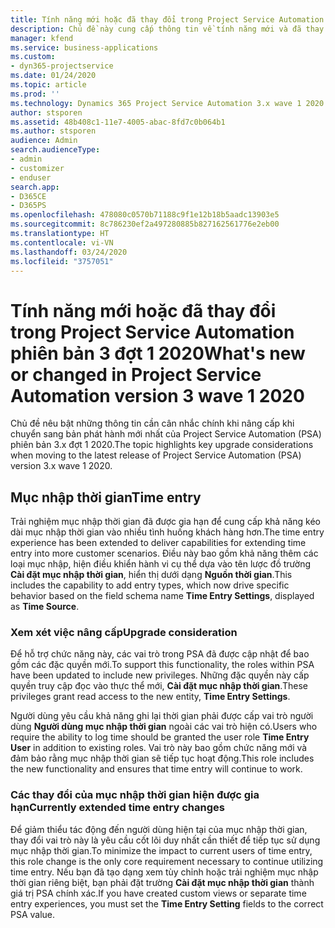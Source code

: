 ```yaml
---
title: Tính năng mới hoặc đã thay đổi trong Project Service Automation phiên bản 3.x đợt 1 2020
description: Chủ đề này cung cấp thông tin về tính năng mới và đã thay đổi trong Project Service Automation phiên bản 3 đợt 1 2020.
manager: kfend
ms.service: business-applications
ms.custom:
- dyn365-projectservice
ms.date: 01/24/2020
ms.topic: article
ms.prod: ''
ms.technology: Dynamics 365 Project Service Automation 3.x wave 1 2020
author: stsporen
ms.assetid: 48b408c1-11e7-4005-abac-8fd7c0b064b1
ms.author: stsporen
audience: Admin
search.audienceType:
- admin
- customizer
- enduser
search.app:
- D365CE
- D365PS
ms.openlocfilehash: 478080c0570b71188c9f1e12b18b5aadc13903e5
ms.sourcegitcommit: 8c786230ef2a497280885b827162561776e2eb00
ms.translationtype: HT
ms.contentlocale: vi-VN
ms.lasthandoff: 03/24/2020
ms.locfileid: "3757051"
---
```

# <a name="whats-new-or-changed-in-project-service-automation-version-3-wave-1-2020"></a><span data-ttu-id="df61a-103">Tính năng mới hoặc đã thay đổi trong Project Service Automation phiên bản 3 đợt 1 2020</span><span class="sxs-lookup"><span data-stu-id="df61a-103">What's new or changed in Project Service Automation version 3 wave 1 2020</span></span>
<span data-ttu-id="df61a-104">Chủ đề nêu bật những thông tin cần cân nhắc chính khi nâng cấp khi chuyển sang bản phát hành mới nhất của Project Service Automation (PSA) phiên bản 3.x đợt 1 2020.</span><span class="sxs-lookup"><span data-stu-id="df61a-104">The topic highlights key upgrade considerations when moving to the latest release of Project Service Automation (PSA) version 3.x wave 1 2020.</span></span>

## <a name="time-entry"></a><span data-ttu-id="df61a-105">Mục nhập thời gian</span><span class="sxs-lookup"><span data-stu-id="df61a-105">Time entry</span></span>
<span data-ttu-id="df61a-106">Trải nghiệm mục nhập thời gian đã được gia hạn để cung cấp khả năng kéo dài mục nhập thời gian vào nhiều tình huống khách hàng hơn.</span><span class="sxs-lookup"><span data-stu-id="df61a-106">The time entry experience has been extended to deliver capabilities for extending time entry into more customer scenarios.</span></span> <span data-ttu-id="df61a-107">Điều này bao gồm khả năng thêm các loại mục nhập, hiện điều khiển hành vi cụ thể dựa vào tên lược đồ trường **Cài đặt mục nhập thời gian**, hiển thị dưới dạng **Nguồn thời gian**.</span><span class="sxs-lookup"><span data-stu-id="df61a-107">This includes the capability to add entry types, which now drive specific behavior based on the field schema name **Time Entry Settings**, displayed as **Time Source**.</span></span>

### <a name="upgrade-consideration"></a><span data-ttu-id="df61a-108">Xem xét việc nâng cấp</span><span class="sxs-lookup"><span data-stu-id="df61a-108">Upgrade consideration</span></span>
<span data-ttu-id="df61a-109">Để hỗ trợ chức năng này, các vai trò trong PSA đã được cập nhật để bao gồm các đặc quyền mới.</span><span class="sxs-lookup"><span data-stu-id="df61a-109">To support this functionality, the roles within PSA have been updated to include new privileges.</span></span> <span data-ttu-id="df61a-110">Những đặc quyền này cấp quyền truy cập đọc vào thực thể mới, **Cài đặt mục nhập thời gian**.</span><span class="sxs-lookup"><span data-stu-id="df61a-110">These privileges grant read access to the new entity, **Time Entry Settings**.</span></span>

<span data-ttu-id="df61a-111">Người dùng yêu cầu khả năng ghi lại thời gian phải được cấp vai trò người dùng **Người dùng mục nhập thời gian** ngoài các vai trò hiện có.</span><span class="sxs-lookup"><span data-stu-id="df61a-111">Users who require the ability to log time should be granted the user role **Time Entry User** in addition to existing roles.</span></span> <span data-ttu-id="df61a-112">Vai trò này bao gồm chức năng mới và đảm bảo rằng mục nhập thời gian sẽ tiếp tục hoạt động.</span><span class="sxs-lookup"><span data-stu-id="df61a-112">This role includes the new functionality and ensures that time entry will continue to work.</span></span>

### <a name="currently-extended-time-entry-changes"></a><span data-ttu-id="df61a-113">Các thay đổi của mục nhập thời gian hiện được gia hạn</span><span class="sxs-lookup"><span data-stu-id="df61a-113">Currently extended time entry changes</span></span>
<span data-ttu-id="df61a-114">Để giảm thiểu tác động đến người dùng hiện tại của mục nhập thời gian, thay đổi vai trò này là yêu cầu cốt lõi duy nhất cần thiết để tiếp tục sử dụng mục nhập thời gian.</span><span class="sxs-lookup"><span data-stu-id="df61a-114">To minimize the impact to current users of time entry, this role change is the only core requirement necessary to continue utilizing time entry.</span></span> <span data-ttu-id="df61a-115">Nếu bạn đã tạo dạng xem tùy chỉnh hoặc trải nghiệm mục nhập thời gian riêng biệt, bạn phải đặt trường **Cài đặt mục nhập thời gian** thành giá trị PSA chính xác.</span><span class="sxs-lookup"><span data-stu-id="df61a-115">If you have created custom views or separate time entry experiences, you must set the **Time Entry Setting** fields to the correct PSA value.</span></span>
